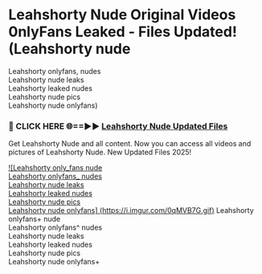 # Leahshorty Nude Original Videos 0nlyFans Leaked - Files Updated! (Leahshorty nude<br>

Leahshorty onlyfans, nudes<br>
Leahshorty nude leaks<br>
Leahshorty leaked nudes<br>
Leahshorty nude pics<br>
Leahshorty nude onlyfans)

<h3>🔴 CLICK HERE 🌐==►► <a href="https://tinyurl.com/leaks-videos" rel="nofollow">Leahshorty Nude Updated Files</a></h3>

Get Leahshorty Nude and all content. Now you can access all videos and pictures of Leahshorty Nude. New Updated Files 2025!

[![Leahshorty only_fans nude<br>
Leahshorty onlyfans_ nudes<br>
Leahshorty nude leaks<br>
Leahshorty leaked nudes<br>
Leahshorty nude pics<br>
Leahshorty nude onlyfans]
(https://i.imgur.com/0qMVB7G.gif)](https://tinyurl.com/leaks-videos)
Leahshorty onlyfans+ nude<br>
Leahshorty onlyfans^ nudes<br>
Leahshorty nude leaks<br>
Leahshorty leaked nudes<br>
Leahshorty nude pics<br>
Leahshorty nude onlyfans+